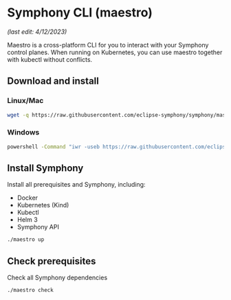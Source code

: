 # Symphony CLI (maestro)

_(last edit: 4/12/2023)_

Maestro is a cross-platform CLI for you to interact with your Symphony control planes. When running on Kubernetes, you can use maestro together with kubectl without conflicts.

## Download and install

### Linux/Mac

```bash
wget -q https://raw.githubusercontent.com/eclipse-symphony/symphony/master/cli/install/install.sh -O - | /bin/bash
```

### Windows

```cmd
powershell -Command "iwr -useb https://raw.githubusercontent.com/eclipse-symphony/symphony/master/cli/install/install.ps1 | iex"
```

## Install Symphony

Install all prerequisites and Symphony, including:

* Docker
* Kubernetes (Kind)
* Kubectl
* Helm 3
* Symphony API

```bash
./maestro up
```

## Check prerequisites

Check all Symphony dependencies

```bash
./maestro check
```
